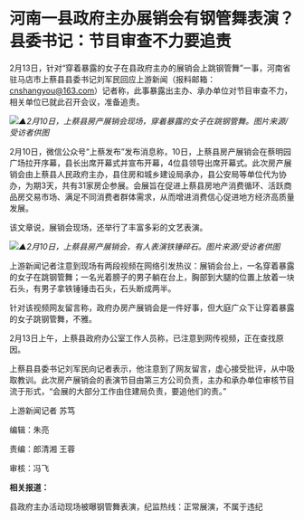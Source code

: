 # 河南一县政府主办展销会有钢管舞表演？县委书记：节目审查不力要追责

2月13日，针对“穿着暴露的女子在县政府主办的展销会上跳钢管舞”一事，河南省驻马店市上蔡县县委书记刘军民回应上游新闻（报料邮箱：cnshangyou@163.com）记者称，此事暴露出主办、承办单位对节目审查不力，相关单位已就此召开会议，准备追责。

![](https://inews.gtimg.com/om_bt/OuS4jkK2v5j4bPGNrBnyVNTZfA43XG1HbxmOsmcZ3NZ50AA/1000)_▲2月10日，上蔡县房产展销会现场，穿着暴露的女子在跳钢管舞。图片来源/受访者供图_

2月10日，微信公众号“上蔡发布”发布消息称，10日，上蔡县房产展销会在蔡明园广场拉开序幕，县长出席开幕式并宣布开幕，4位县领导出席开幕式。此次房产展销会由上蔡县人民政府主办，县住房和城乡建设局承办，县公安局等单位代为协办，为期3天，共有31家房企参展。会展旨在促进上蔡县房地产消费循环、活跃商品房交易市场、满足不同消费者群体需求，从而增进消费信心促进地方经济高质量发展。

该文章说，展销会现场，还举行了丰富多彩的文艺表演。

![](https://inews.gtimg.com/om_bt/OqUh3sa6I3Q_K6zOTTZFiKWcu3HK3O9oLA7ZRRIGRXb-kAA/1000)_▲2月10日，上蔡县房产展销会，有人表演铁锤碎石。图片来源/受访者供图_

上游新闻记者注意到现场有两段视频在网络引发热议：展销会台上，一名穿着暴露的女子在跳钢管舞；一名光着膀子的男子躺在台上，胸部到大腿的位置上放着一块石头，有男子拿铁锤锤击石头，石头断成两半。

针对该视频网友留言称，政府办房产展销会是一件好事，但大庭广众下让穿着暴露的女子跳钢管舞，不雅。

2月13日上午，上蔡县政府办公室工作人员称，已注意到网传视频，正在查找原因。

上蔡县县委书记刘军民向记者表示，他注意到了网友留言，虚心接受批评，从中吸取教训。此次房产展销会的表演节目由第三方公司负责，主办和承办单位审核节目流于形式，“会展的大部分工作由住建局负责，要追他们的责。”

上游新闻记者 苏笃

编辑：朱亮

责编：郎清湘 王蓉

审核：冯飞

**相关报道：**

县政府主办活动现场被曝钢管舞表演，纪监热线：正常展演，不属于违纪

